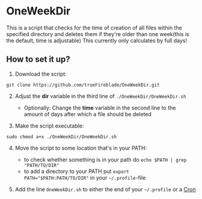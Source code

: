 # OneWeekDir
This is a script that checks for the time of creation of all files within the specified directory and deletes them if they're older than one week(this is the default, time is adjustable) This currently only calculates by full days! 

## How to set it up?
1) Download the script:
```
git clone https://github.com/trueFireblade/OneWeekDir.git
```
2) Adjust the **dir** variable in the third line of `./OneWeekDir/OneWeekDir.sh`
    - Optionally: Change the **time** variable in the second line to the amount of days after which a file should be deleted

3) Make the script executable:
```
sudo chmod a+x ./OneWeekDir/OneWeekDir.sh
```
4) Move the script to some location that's in your PATH:
    - to check whether something is in your path do `echo $PATH | grep "PATH/TO/DIR"`
    - to add a directory to your PATH put `export PATH="$PATH:PATH/TO/DIR"` in your `~/.profile`-file

5) Add the line `OneWeekDir.sh` to either the end of your `~/.profile` or a [Cron](https://wiki.archlinux.org/index.php/Cron "A way to automatically call scripts at certain times/time intervals") 

